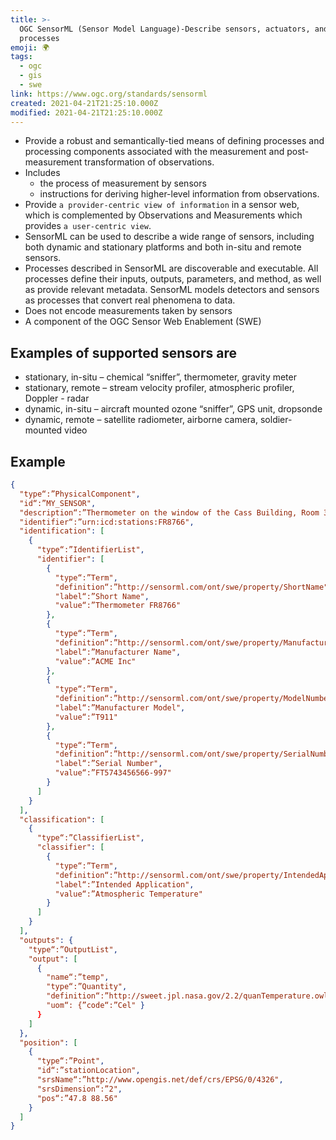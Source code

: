 ```yaml
---
title: >-
  OGC SensorML (Sensor Model Language)-Describe sensors, actuators, and
  processes
emoji: 🌍
tags:
  - ogc
  - gis
  - swe
link: https://www.ogc.org/standards/sensorml
created: 2021-04-21T21:25:10.000Z
modified: 2021-04-21T21:25:10.000Z
---
```


- Provide a robust and semantically-tied means of defining processes and processing components associated with the measurement and post-measurement transformation of observations.
- Includes
  - the process of measurement by sensors
  - instructions for deriving higher-level information from observations.
- Provide `a provider-centric view of information` in a sensor web, which is complemented by Observations and Measurements which provides `a user-centric view`.
- SensorML can be used to describe a wide range of sensors, including both dynamic and stationary platforms and both in-situ and remote sensors.
- Processes described in SensorML are discoverable and executable. All processes define their inputs, outputs, parameters, and method, as well as provide relevant metadata. SensorML models detectors and sensors as processes that convert real phenomena to data.
- Does not encode measurements taken by sensors
- A component of the OGC Sensor Web Enablement (SWE)

## Examples of supported sensors are

- stationary, in-situ – chemical “sniffer”, thermometer, gravity meter
- stationary, remote – stream velocity profiler, atmospheric profiler, Doppler - radar
- dynamic, in-situ – aircraft mounted ozone “sniffer”, GPS unit, dropsonde
- dynamic, remote – satellite radiometer, airborne camera, soldier-mounted video

## Example

```json
{
  "type“:”PhysicalComponent",
  "id“:”MY_SENSOR",
  "description“:”Thermometer on the window of the Cass Building, Room 315",
  "identifier“:”urn:icd:stations:FR8766",
  "identification": [
    {
      "type“:”IdentifierList",
      "identifier": [
        {
          "type“:”Term",
          "definition“:”http://sensorml.com/ont/swe/property/ShortName",
          "label“:”Short Name",
          "value“:”Thermometer FR8766"
        },
        {
          "type“:”Term",
          "definition“:”http://sensorml.com/ont/swe/property/Manufacturer",
          "label“:”Manufacturer Name",
          "value“:”ACME Inc"
        },
        {
          "type“:”Term",
          "definition“:”http://sensorml.com/ont/swe/property/ModelNumber",
          "label“:”Manufacturer Model",
          "value“:”T911"
        },
        {
          "type“:”Term",
          "definition“:”http://sensorml.com/ont/swe/property/SerialNumber",
          "label“:”Serial Number",
          "value“:”FT5743456566-997"
        }
      ]
    }
  ],
  "classification": [
    {
      "type“:”ClassifierList",
      "classifier": [
        {
          "type“:”Term",
          "definition“:”http://sensorml.com/ont/swe/property/IntendedApplication",
          "label“:”Intended Application",
          "value“:”Atmospheric Temperature"
        }
      ]
    }
  ],
  "outputs": {
    "type“:”OutputList",
    "output": [
      {
        "name“:”temp",
        "type“:”Quantity",
        "definition“:”http://sweet.jpl.nasa.gov/2.2/quanTemperature.owl#Temperature",
        "uom“: {”code“:”Cel" }
      }
    ]
  },
  "position": [
    {
      "type“:”Point",
      "id“:”stationLocation",
      "srsName“:”http://www.opengis.net/def/crs/EPSG/0/4326",
      "srsDimension“:”2",
      "pos“:”47.8 88.56"
    }
  ]
}
```

